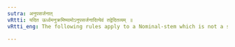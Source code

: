```yaml
---
sutra: अनुपसर्जनात्
vRtti: यदित ऊर्ध्वमनुक्रमिष्यामोऽनुपसर्जनादित्येवं तद्वेदितव्यम् ॥
vRtti_eng: The following rules apply to a Nominal-stem which is not a subordinate term in a compound.

---
```

